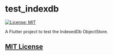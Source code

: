 # test_indexdb

[![License: MIT](https://img.shields.io/badge/license-MIT-purple.svg)](https://opensource.org/licenses/MIT)

A Flutter project to test the IndexedDb ObjectStore.

## [MIT License](LICENSE)
